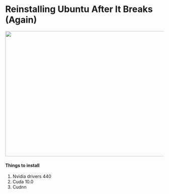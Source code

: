 # Reinstalling Ubuntu After It Breaks (Again)

<img src="here-we-go-again.jpg" width="700" height="400" />

#### Things to install
1. Nvidia drivers 440
2. Cuda 10.0
3. Cudnn
